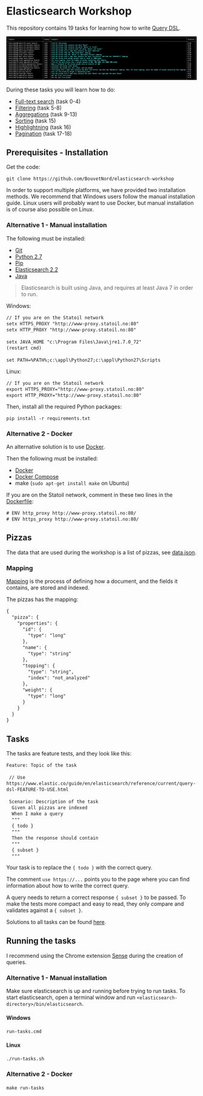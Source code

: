 # Elasticsearch Workshop  
 
This repository contains 19 tasks for learning how to write [Query DSL](https://www.elastic.co/guide/en/elasticsearch/reference/current/query-dsl.html).

![](tasks.png?raw=true)

During these tasks you will learn how to do:

* [Full-text search](https://www.elastic.co/guide/en/elasticsearch/reference/current/full-text-queries.html) (task 0-4)
* [Filtering](https://www.elastic.co/guide/en/elasticsearch/reference/current/term-level-queries.html) (task 5-8)
* [Aggregations](https://www.elastic.co/guide/en/elasticsearch/reference/current/search-aggregations.html) (task 9-13)
* [Sorting](https://www.elastic.co/guide/en/elasticsearch/reference/current/search-request-sort.html) (task 15)
* [Highlightning](https://www.elastic.co/guide/en/elasticsearch/reference/current/search-request-highlighting.html) (task 16)
* [Pagination](https://www.elastic.co/guide/en/elasticsearch/guide/current/pagination.html) (task 17-18) 

## Prerequisites - Installation

Get the code:

```
git clone https://github.com/BouvetNord/elasticsearch-workshop
```

In order to support multiple platforms, we have provided two installation
methods. We recommend that Windows users follow the manual installation guide.
Linux users will probably want to use Docker, but manual installation is of
course also possible on Linux.

### Alternative 1 - Manual installation

The following must be installed:

* [Git](https://git-scm.com/downloads)
* [Python 2.7](https://www.python.org/downloads/)
* [Pip](https://pip.pypa.io/en/stable/installing/)
* [Elasticsearch 2.2](https://www.elastic.co/downloads/elasticsearch)
* [Java](http://www.oracle.com/technetwork/java/javase/downloads/index.html)

> Elasticsearch is built using Java, and requires at least Java 7 in order to run. 

Windows: 

```
// If you are on the Statoil network 
setx HTTPS_PROXY "http://www-proxy.statoil.no:80"
setx HTTP_PROXY "http://www-proxy.statoil.no:80"

setx JAVA_HOME "c:\Program Files\Java\jre1.7.0_72"
(restart cmd)

set PATH=%PATH%;c:\appl\Python27;c:\appl\Python27\Scripts
```

Linux:

```
// If you are on the Statoil network
export HTTPS_PROXY="http://www-proxy.statoil.no:80"
export HTTP_PROXY="http://www-proxy.statoil.no:80"
```

Then, install all the required Python packages:

```
pip install -r requirements.txt
```

### Alternative 2 - Docker
 
An alternative solution is to use [Docker](https://www.docker.com/what-docker). 

Then the following must be installed:

* [Docker](https://www.docker.com/)
* [Docker Compose](https://docs.docker.com/compose/)
* make (`sudo apt-get install make` on Ubuntu)

If you are on the Statoil network, comment in these two lines in the [Dockerfile](Dockerfile):

```
# ENV http_proxy http://www-proxy.statoil.no:80/
# ENV https_proxy http://www-proxy.statoil.no:80/
```

## Pizzas

The data that are used during the workshop is a list of pizzas, see [data.json](data.json).
 
### Mapping

[Mapping](https://www.elastic.co/guide/en/elasticsearch/reference/current/mapping.html) is the process of defining how a document, and the fields it contains, are stored and indexed.

The pizzas has the mapping:

```
{
  "pizza": {
    "properties": {
      "id": {
        "type": "long"
      },
      "name": {
        "type": "string"
      },
      "topping": {
        "type": "string",
        "index": "not_analyzed"
      },
      "weight": {
        "type": "long"
      }
    }
  }
}
```
## Tasks

The tasks are feature tests, and they look like this:

```
Feature: Topic of the task
 
 // Use https://www.elastic.co/guide/en/elasticsearch/reference/current/query-dsl-FEATURE-TO-USE.html
 
 Scenario: Description of the task
  Given all pizzas are indexed
  When I make a query
  """
  { todo }
  """
  Then the response should contain
  """
  { subset }
  """
```

Your task is to replace the `{ todo }` with the correct query.  

The comment `use https://...` points you to the page where you can find information about how to write the correct query. 

A query needs to return a correct response `{ subset }` to be passed. To make the tests more compact and easy to read, they only compare and validates against a `{ subset }`. 

Solutions to all tasks can be found [here](solutions).

## Running the tasks

I recommend using the Chrome extension [Sense](https://chrome.google.com/webstore/detail/sense-beta/lhjgkmllcaadmopgmanpapmpjgmfcfig) during the creation of queries.

### Alternative 1 - Manual installation

Make sure elasticsearch is up and running before trying to run tasks. To start
elasticsearch, open a terminal window and run
`<elasticsearch-directory>/bin/elasticsearch`.

#### Windows

`run-tasks.cmd`

#### Linux

`./run-tasks.sh`

### Alternative 2 - Docker

`make run-tasks`



